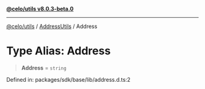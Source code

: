 [**@celo/utils v8.0.3-beta.0**](../../../../README.md)

***

[@celo/utils](../../../../README.md) / [AddressUtils](../README.md) / Address

# Type Alias: Address

> **Address** = `string`

Defined in: packages/sdk/base/lib/address.d.ts:2

